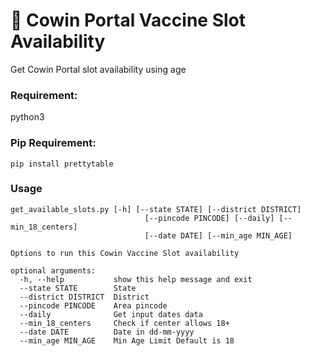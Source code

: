 # 💉 Cowin Portal Vaccine Slot Availability
Get Cowin Portal slot availability using age

### Requirement:

python3


### Pip Requirement:

~~~
pip install prettytable
~~~

### Usage

~~~
get_available_slots.py [-h] [--state STATE] [--district DISTRICT]
                              [--pincode PINCODE] [--daily] [--min_18_centers]
                              [--date DATE] [--min_age MIN_AGE]

Options to run this Cowin Vaccine Slot availability

optional arguments:
  -h, --help           show this help message and exit
  --state STATE        State
  --district DISTRICT  District
  --pincode PINCODE    Area pincode
  --daily              Get input dates data
  --min_18_centers     Check if center allows 18+
  --date DATE          Date in dd-mm-yyyy
  --min_age MIN_AGE    Min Age Limit Default is 18
